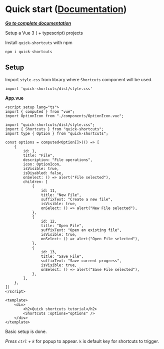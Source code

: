 # Quick start ([Documentation](https://captain785.github.io/quick-shortcuts/))

[**_Go to complete documentation_**](https://captain785.github.io/quick-shortcuts/)

Setup a Vue 3 ( + typescript) projects

Install `quick-shortcuts` with npm

```bash
npm i quick-shortcuts
```

## Setup

Import `style.css` from library where `Shortcuts` component will be used.

```vue
import 'quick-shortcuts/dist/style.css'
```

**App.vue**

```vue{5-43,48}
<script setup lang="ts">
import { computed } from "vue";
import OptionIcon from "./components/OptionIcon.vue";

import "quick-shortcuts/dist/style.css";
import { Shortcuts } from "quick-shortcuts";
import type { Option } from "quick-shortcuts";

const options = computed<Option[]>(() => [
    {
        id: 1,
        title: "File",
        description: "File operations",
        icon: OptionIcon,
        isVisible: true,
        isDisabled: false,
        onSelect: () => alert("File selected"),
        children: [
            {
                id: 11,
                title: "New File",
                suffixText: "Create a new file",
                isVisible: true,
                onSelect: () => alert("New File selected"),
            },
            {
                id: 12,
                title: "Open File",
                suffixText: "Open an existing file",
                isVisible: true,
                onSelect: () => alert("Open File selected"),
            },
            {
                id: 13,
                title: "Save File",
                suffixText: "Save current progress",
                isVisible: true,
                onSelect: () => alert("Save File selected"),
            },
        ],
    },
])
</script>

<template>
    <div>
        <h2>Quick shortcuts tutorial</h2>
        <Shortcuts :options="options" />
    </div>
</template>
```

Basic setup is done.

_Press `ctrl` + `k`_ for popup to appear. `k` is default key for shortcuts to trigger.
